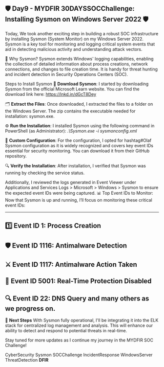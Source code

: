 🛡️ **Day9** - MYDFIR **30DAYSSOCChallenge**: Installing Sysmon on Windows Server 2022 🛡️
---

Today, We took another exciting step in building a robust SOC infrastructure by installing Sysmon (System Monitor) on my Windows Server 2022. Sysmon is a key tool for monitoring and logging critical system events that aid in detecting malicious activity and understanding attack vectors.

🎯 Why Sysmon?
Sysmon extends Windows' logging capabilities, enabling the collection of detailed information about process creations, network connections, and changes to file creation time. It is handy for threat hunting and incident detection in Security Operations Centers (SOC).

Steps to Install Sysmon
🔗 **Download Sysmon**:
I started by downloading Sysmon from the official Microsoft Learn website. You can find the download link here: https://lnkd.in/dGcT8Dey

🗂️ **Extract the Files**:
Once downloaded, I extracted the files to a folder on the Windows Server. The zip contains the executable needed for installation: sysmon.exe.

⚙️ **Run the Installation**:
I installed Sysmon using the following command in PowerShell (as Administrator): **.\Sysmon.exe* -i sysmonconfig.xml*

📝 **Custom Configuration**:
For the configuration, I opted for hashtag#Olaf Sysmon configuration as it is widely recognized and covers key event IDs essential for security monitoring. You can download it from their GitHub repository.

🔍 **Verify the Installation**:
After installation, I verified that Sysmon was running by checking the service status.
 
Additionally, I reviewed the logs generated in Event Viewer under Applications and Services Logs > Microsoft > Windows > Sysmon to ensure the expected event IDs were being captured.
📊 Top Event IDs to Monitor:
Now that Sysmon is up and running, I’ll focus on monitoring these critical event IDs:

---
1️⃣ **Event ID 1**: Process Creation
--
🛡️ **Event ID 1116**: Antimalware Detection
--
⚔️ **Event ID 1117**: Antimalware Action Taken
--
🚨  **Event ID 5001**: Real-Time Protection Disabled
--
🔍 **Event ID 22**: DNS Query and many others as we progress on.
--

🚀 **Next Steps**
With Sysmon fully operational, I'll be integrating it into the ELK stack for centralized log management and analysis. This will enhance our ability to detect and respond to potential threats in real-time.

Stay tuned for more updates as I continue my journey in the MYDFIR SOC Challenge!

CyberSecurity Sysmon SOCChallenge IncidentResponse WindowsServer ThreatDetection **DFIR**
